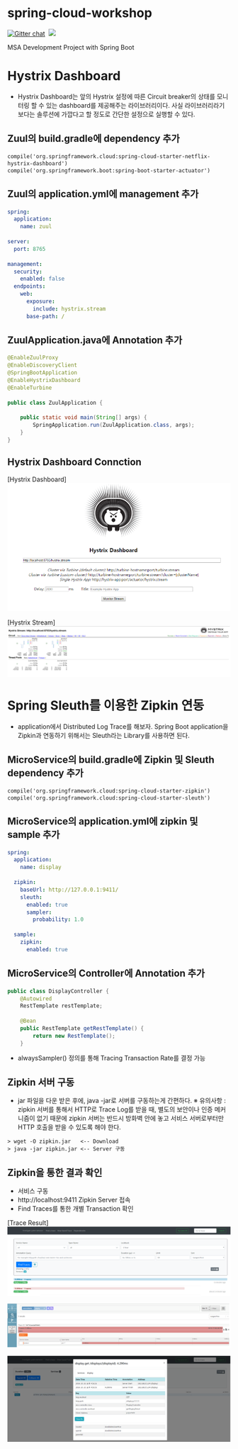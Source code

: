 # spring-cloud-workshop
[![Gitter chat](https://img.shields.io/badge/Chat-Gitter-ff69b4.svg?label=Chat&logo=gitter&style=flat-square)](https://gitter.im/MSA_miniProject/community)&nbsp;
![](https://img.shields.io/github/repo-size/mincloud1501/spring-cloud-workshop.svg?label=Repo%20size&style=flat-square)&nbsp;

MSA Development Project with Spring Boot

# Hystrix Dashboard
- Hystrix Dashboard는 앞의 Hystrix 설정에 따른 Circuit breaker의 상태를 모니터링 할 수 있는 dashboard를 제공해주는 라이브러리이다. 사실 라이브러리라기 보다는 솔루션에 가깝다고 할 정도로 간단한 설정으로 실행할 수 있다.

## Zuul의 build.gradle에 dependency 추가
```
compile('org.springframework.cloud:spring-cloud-starter-netflix-hystrix-dashboard')
compile('org.springframework.boot:spring-boot-starter-actuator')
```

## Zuul의 application.yml에 management 추가
```yaml
spring:
  application:
    name: zuul

server:
  port: 8765

management:
  security:
    enabled: false
  endpoints:
    web:
      exposure:
        include: hystrix.stream
      base-path: /
```

## ZuulApplication.java에 Annotation 추가
```java
@EnableZuulProxy
@EnableDiscoveryClient
@SpringBootApplication
@EnableHystrixDashboard
@EnableTurbine

public class ZuulApplication {

    public static void main(String[] args) {
        SpringApplication.run(ZuulApplication.class, args);
    }
}
```

## Hystrix Dashboard Connction
[Hystrix Dashboard]
![dashboard1](images/dashboard1.png)

[Hystrix Stream]
![dashboard2](images/dashboard2.png)


# Spring Sleuth를 이용한 Zipkin 연동
- application에서 Distributed Log Trace를 해보자.
Spring Boot application을 Zipkin과 연동하기 위해서는 Sleuth라는 Library를 사용하면 된다.

## MicroService의 build.gradle에 Zipkin 및 Sleuth dependency 추가
```
compile('org.springframework.cloud:spring-cloud-starter-zipkin')
compile('org.springframework.cloud:spring-cloud-starter-sleuth')
```

## MicroService의 application.yml에 zipkin 및 sample 추가
```yaml
spring:
  application:
    name: display

  zipkin:
    baseUrl: http://127.0.0.1:9411/
    sleuth:
      enabled: true
      sampler:
        probability: 1.0

  sample:
    zipkin:
      enabled: true
```

## MicroService의 Controller에 Annotation 추가
```java
public class DisplayController {
    @Autowired
    RestTemplate restTemplate;

    @Bean
    public RestTemplate getRestTemplate() {
        return new RestTemplate();
    }
```
- alwaysSampler() 정의를 통해 Tracing Transaction Rate를 결정 가능

## Zipkin 서버 구동
- jar 파일을 다운 받은 후에, java -jar로 서버를 구동하는게 간편하다.
※ 유의사항 : zipkin 서버를 통해서 HTTP로 Trace Log를 받을 때, 별도의 보안이나 인증 메커니즘이 없기 때문에 zipkin 서버는 반드시 방화벽 안에 놓고 서비스 서버로부터만 HTTP 호출을 받을 수 있도록 해야 한다.

```
> wget -O zipkin.jar   <-- Download
> java -jar zipkin.jar <-- Server 구동
```

## Zipkin을 통한 결과 확인
- 서비스 구동
- http://localhost:9411 Zipkin Server 접속
- Find Traces를 통한 개별 Transaction 확인

[Trace Result]
![Zipkin1](images/zipkin.png)

![Zipkin2](images/zipkin1.png)

![Zipkin3](images/zipkin2.png)
